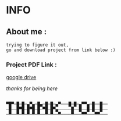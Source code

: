 # INFO

## **About me** :
	trying to figure it out,
	go and download project from link below :)
### Project PDF Link :
[google drive](https://drive.google.com/file/d/1Cmxw-Io7fxTUlFhWztu1VOZyxg0t9oB2/view?usp=sharing)


*thanks for being here* 

``` 
  
▀█▀─█─█─▄▀▄─█▄─█─█─▄▀───█─█─▄▀▀▄─█──█──  
─█──█▀█─█▀█─█─▀█─█▀▄─────█──█──█─█──█──  
─▀──▀─▀─▀─▀─▀──▀─▀──▀────▀───▀▀───▀▀───
```

